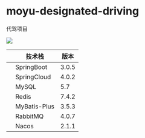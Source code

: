 # moyu-designated-driving
代驾项目

![](C:\Users\fxmao\Desktop\代驾项目架构图.png)

|  | 技术栈 | 版本  |
|--|-----|-----|
|  |SpringBoot   |3.0.5 |
|  |SpringCloud     |4.0.2    |
|  |MySQL     |5.7     |
|  |Redis     |7.4.2     |
|  |MyBatis-Plus     |3.5.3     |
|  |RabbitMQ     |4.0.7     |
|  |Nacos     |2.1.1     |

